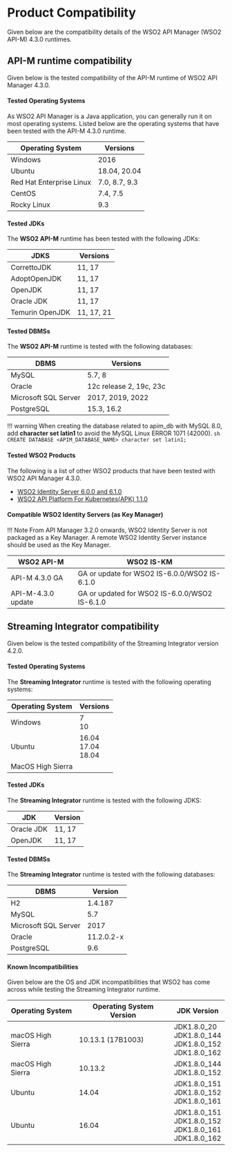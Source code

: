 # Product Compatibility

Given below are the compatibility details of the WSO2 API Manager (WSO2 API-M) 4.3.0 runtimes.

## API-M runtime compatibility

Given below is the tested compatibility of the API-M runtime of WSO2 API Manager 4.3.0.

#### Tested Operating Systems

As WSO2 API Manager is a Java application, you can generally run it on most operating systems. Listed below are the operating systems that have been tested with the API-M 4.3.0 runtime.

|**Operating System**|**Versions**  |
|--------------------|--------------|
|Windows             | 2016         |
|Ubuntu              | 18.04, 20.04 |
|Red Hat Enterprise Linux   | 7.0, 8.7, 9.3   |
|CentOS              | 7.4, 7.5     |
|Rocky Linux              | 9.3    |

#### Tested JDKs

The **WSO2 API-M** runtime has been tested with the following JDKs:

|**JDKS**            |**Versions**|
|--------------------|-----------|
|CorrettoJDK         | 11, 17    |
|AdoptOpenJDK        | 11, 17    |
|OpenJDK             | 11, 17    |
|Oracle JDK          | 11, 17    |
|Temurin OpenJDK     | 11, 17, 21    |

#### Tested DBMSs

The **WSO2 API-M** runtime is tested with the following databases:

|**DBMS**     |**Versions**|
|--------------|-----------|
|MySQL         | 5.7, 8    |
|Oracle        | 12c release 2, 19c, 23c  |
|Microsoft SQL Server| 2017, 2019, 2022 |
|PostgreSQL            | 15.3, 16.2 |

!!! warning
    When creating the database related to apim_db with MySQL 8.0, add **character set latin1** to avoid the MySQL Linux ERROR 1071 (42000).
    ```sh
    CREATE DATABASE <APIM_DATABASE_NAME> character set latin1;
    ```

#### Tested WSO2 Products

The following is a list of other WSO2 products that have been tested with WSO2 API Manager 4.3.0.

- [WSO2 Identity Server 6.0.0 and 6.1.0](https://wso2.com/identity-and-access-management/#)
- [WSO2 API Platform For Kubernetes(APK) 1.1.0](https://wso2.com/api-platform-for-k8s)

#### Compatible WSO2 Identity Servers (as Key Manager)

!!! Note 
    From API Manager 3.2.0 onwards, WSO2 Identity Server is not packaged as a Key Manager. A remote WSO2 Identity Server instance should be used as the Key Manager.

<table>
<thead>
<tr class="header" >
<th>WSO2 API-M</th>
<th>WSO2 IS-KM</th>
</tr>
</thead>
<tbody>
<tr class="even">
<td>API-M 4.3.0 GA</td>
<td>GA or update for WSO2 IS-6.0.0/WSO2 IS-6.1.0</td>
</tr>
<tr class="even">
<td>API-M-4.3.0 update</td>
<td>GA or updated for WSO2 IS-6.0.0/WSO2 IS-6.1.0</td>
</tr>
</tbody>
</table>

## Streaming Integrator compatibility

Given below is the tested compatibility of the Streaming Integrator version 4.2.0.

#### Tested Operating Systems

The **Streaming Integrator** runtime is tested with the following operating systems:

|**Operating System**|**Versions**|
|--------------------|-----------|
|Windows             | 7<br/>10  |
|Ubuntu              |16.04<br/>17.04<br/>18.04|
|MacOS High Sierra   | |

#### Tested JDKs

The **Streaming Integrator** runtime is tested with the following JDKS:

|**JDK**             |**Version**    |
|--------------------|---------------|
|Oracle JDK          | 11, 17        |
|OpenJDK             | 11, 17        |

#### Tested DBMSs

The **Streaming Integrator** runtime is tested with the following databases:

|**DBMS**            |**Version**|
|--------------------|-----------|
|H2                  |1.4.187    |
|MySQL               |5.7        |
|Microsoft SQL Server|2017       |
|Oracle              |11.2.0.2-x |
|PostgreSQL          |9.6        |

#### Known Incompatibilities

Given below are the OS and JDK incompatibilities that WSO2 has come across while testing the Streaming Integrator runtime.

|**Operating System**|**Operating System Version**|**JDK Version**|
|--------------------|----------------------------|---------------|
|macOS High Sierra   |10.13.1 (17B1003)           |JDK1.8.0_20<br/>JDK1.8.0_144<br/>JDK1.8.0_152<br/>JDK1.8.0_162|
|macOS High Sierra   |10.13.2                     |JDK1.8.0_144<br/>JDK1.8.0_152|
|Ubuntu              |14.04                       |JDK1.8.0_151<br/>JDK1.8.0_152<br/>JDK1.8.0_161|
|Ubuntu              |16.04                       |JDK1.8.0_151<br/>JDK1.8.0_152<br/>JDK1.8.0_161<br/>JDK1.8.0_162|
